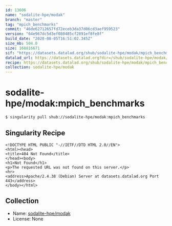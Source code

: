 ```yaml
---
id: 13606
name: "sodalite-hpe/modak"
branch: "master"
tag: "mpich_benchmarks"
commit: "46de62712657fd72eceb3da37d06cd3aef959523"
version: "64e967dc5d3ef080485cf2891ef8fe8f"
build_date: "2020-08-05T16:51:02.345Z"
size_mb: 504.0
size: 168816671
sif: "https://datasets.datalad.org/shub/sodalite-hpe/modak/mpich_benchmarks/2020-08-05-46de6271-64e967dc/64e967dc5d3ef080485cf2891ef8fe8f.sif"
datalad_url: https://datasets.datalad.org?dir=/shub/sodalite-hpe/modak/mpich_benchmarks/2020-08-05-46de6271-64e967dc/
recipe: https://datasets.datalad.org/shub/sodalite-hpe/modak/mpich_benchmarks/2020-08-05-46de6271-64e967dc/Singularity
collection: sodalite-hpe/modak
---
```


# sodalite-hpe/modak:mpich_benchmarks

```bash
$ singularity pull shub://sodalite-hpe/modak:mpich_benchmarks
```

## Singularity Recipe

```singularity
<!DOCTYPE HTML PUBLIC "-//IETF//DTD HTML 2.0//EN">
<html><head>
<title>404 Not Found</title>
</head><body>
<h1>Not Found</h1>
<p>The requested URL was not found on this server.</p>
<hr>
<address>Apache/2.4.38 (Debian) Server at datasets.datalad.org Port 443</address>
</body></html>
```

## Collection

 - Name: [sodalite-hpe/modak](https://github.com/sodalite-hpe/modak)
 - License: None

